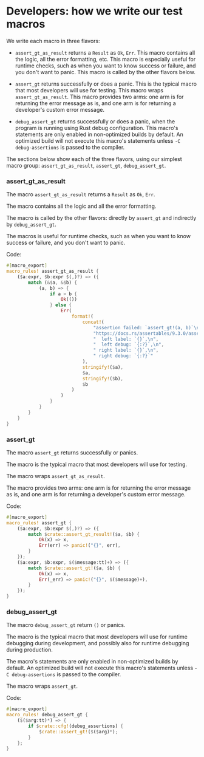 # Developers: how we write our test macros

We write each macro in three flavors:

* `assert_gt_as_result` returns a `Result` as `Ok`, `Err`. This macro contains all the logic, all the error formatting, etc. This macro is especially useful for runtime checks, such as when you want to know success or failure, and you don't want to panic. This macro is called by the other flavors below.

* `assert_gt` returns successfully or does a panic. This is the typical macro that most developers will use for testing. This macro wraps `assert_gt_as_result`. This macro provides two arms: one arm is for returning the error message as is, and one arm is for returning a developer's custom error message.

* `debug_assert_gt` returns successfully or does a panic, when the program is running using Rust debug configuration. This macro's statements are only enabled in non-optimized builds by default. An optimized build will not execute this macro's statements unless `-C debug-assertions` is passed to the compiler.

The sections below show each of the three flavors, using our simplest macro group: `assert_gt_as_result`, `assert_gt`, `debug_assert_gt`.


### assert_gt_as_result

The macro `assert_gt_as_result` returns a `Result` as `Ok`, `Err`.

The macro contains all the logic and all the error formatting.

The macro is called by the other flavors: directly by `assert_gt` and indirectly by `debug_assert_gt`.

The macros is useful for runtime checks, such as when you want to know success or failure, and you don't want to panic.

Code:

```rust
#[macro_export]
macro_rules! assert_gt_as_result {
    ($a:expr, $b:expr $(,)?) => ({
        match (&$a, &$b) {
            (a, b) => {
                if a > b {
                    Ok(())
                } else {
                    Err(
                        format!(
                            concat!(
                                "assertion failed: `assert_gt!(a, b)`\n",
                                "https://docs.rs/assertables/9.3.0/assertables/macro.assert_gt.html\n",
                                "  left label: `{}`,\n",
                                "  left debug: `{:?}`,\n",
                                " right label: `{}`,\n",
                                " right debug: `{:?}`"
                            ),
                            stringify!($a), 
                            $a,
                            stringify!($b), 
                            $b
                        )
                    )
                }
            }
        }
    }
}
```


### assert_gt

The macro `assert_gt` returns successfully or panics.

The macro is the typical macro that most developers will use for testing.

The macro wraps `assert_gt_as_result`.

The macro provides two arms: one arm is for returning the error message as is, and one arm is for returning a developer's custom error message.

Code:

```rust
#[macro_export]
macro_rules! assert_gt {
    ($a:expr, $b:expr $(,)?) => ({
        match $crate::assert_gt_result!($a, $b) {
            Ok(x) => x,
            Err(err) => panic!("{}", err),
        }
    });
    ($a:expr, $b:expr, $($message:tt)+) => ({
        match $crate::assert_gt!($a, $b) {
            Ok(x) => x,
            Err(_err) => panic!("{}", $($message)+),
        }
    });
}
```


### debug_assert_gt

The macro `debug_assert_gt` return `()` or panics.

The macro is the typical macro that most developers will use for runtime debugging during development, and possibly also for runtime debugging during production.

The macro's statements are only enabled in non-optimized builds by default. An optimized build will not execute this macro's statements unless `-C debug-assertions` is passed to the compiler.

The macro wraps `assert_gt`.

Code:

```rust
#[macro_export]
macro_rules! debug_assert_gt {
    ($($arg:tt)*) => {
        if $crate::cfg!(debug_assertions) {
            $crate::assert_gt!($($arg)*);
        }
    };
}
```
